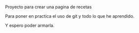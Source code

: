 Proyecto para crear una pagina de recetas

Para poner en practica el uso de git y todo lo que he aprendido.

Y espero poder armarla.
